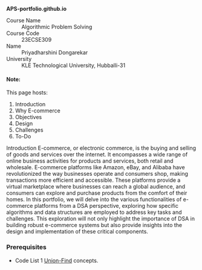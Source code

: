**APS-portfolio.github.io**
<dl>
<dt>Course Name</dt>
<dd>Algorithmic Problem Solving</dd>
<dt>Course Code</dt>
<dd>23ECSE309</dd>
<dt>Name</dt>
<dd>Priyadharshini Dongarekar</dd>
<dt>University</dt>
<dd>KLE Technological University, Hubballi-31</dd>
</dl>


#### Note:
This page hosts:

1. Introduction
2. Why E-commerce
3. Objectives
4. Design
5. Challenges
6. To-Do

Introduction
E-commerce, or electronic commerce, is the buying and selling of goods and services over the internet. It encompasses a wide range of online business activities for products and services, both retail and wholesale. E-commerce platforms like Amazon, eBay, and Alibaba have revolutionized the way businesses operate and consumers shop, making transactions more efficient and accessible. These platforms provide a virtual marketplace where businesses can reach a global audience, and consumers can explore and purchase products from the comfort of their homes.
In this portfolio, we will delve into the various functionalities of e-commerce platforms from a DSA perspective, exploring how specific algorithms and data structures are employed to address key tasks and challenges. This exploration will not only highlight the importance of DSA in building robust e-commerce systems but also provide insights into the design and implementation of these critical components.


### Prerequisites
* Code List 1 [Union-Find](https://github.com/prakashbh/day-today-codes/blob/master/10-union-find-basic.c) concepts.
